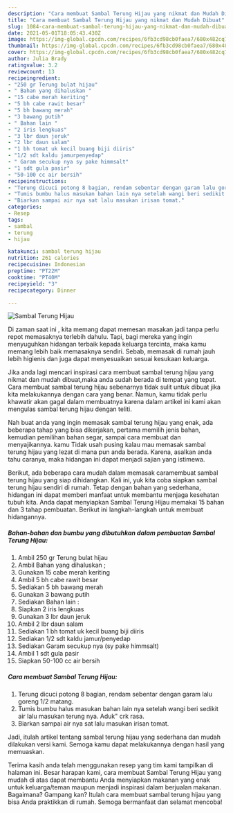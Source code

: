 ```yaml
---
description: "Cara membuat Sambal Terung Hijau yang nikmat dan Mudah Dibuat"
title: "Cara membuat Sambal Terung Hijau yang nikmat dan Mudah Dibuat"
slug: 1084-cara-membuat-sambal-terung-hijau-yang-nikmat-dan-mudah-dibuat
date: 2021-05-01T18:05:43.430Z
image: https://img-global.cpcdn.com/recipes/6fb3cd98cb0faea7/680x482cq70/sambal-terung-hijau-foto-resep-utama.jpg
thumbnail: https://img-global.cpcdn.com/recipes/6fb3cd98cb0faea7/680x482cq70/sambal-terung-hijau-foto-resep-utama.jpg
cover: https://img-global.cpcdn.com/recipes/6fb3cd98cb0faea7/680x482cq70/sambal-terung-hijau-foto-resep-utama.jpg
author: Julia Brady
ratingvalue: 3.2
reviewcount: 13
recipeingredient:
- "250 gr Terung bulat hijau"
- " Bahan yang dihaluskan "
- "15 cabe merah keriting"
- "5 bh cabe rawit besar"
- "5 bh bawang merah"
- "3 bawang putih"
- " Bahan lain "
- "2 iris lengkuas"
- "3 lbr daun jeruk"
- "2 lbr daun salam"
- "1 bh tomat uk kecil buang biji diiris"
- "1/2 sdt kaldu jamurpenyedap"
- " Garam secukup nya sy pake himmsalt"
- "1 sdt gula pasir"
- "50-100 cc air bersih"
recipeinstructions:
- "Terung dicuci potong 8 bagian, rendam sebentar dengan garam lalu goreng 1/2 matang."
- "Tumis bumbu halus masukan bahan lain nya setelah wangi beri sedikit air lalu masukan terung nya. Aduk&#34; crk rasa."
- "Biarkan sampai air nya sat lalu masukan irisan tomat."
categories:
- Resep
tags:
- sambal
- terung
- hijau

katakunci: sambal terung hijau 
nutrition: 261 calories
recipecuisine: Indonesian
preptime: "PT22M"
cooktime: "PT40M"
recipeyield: "3"
recipecategory: Dinner

---
```



![Sambal Terung Hijau](https://img-global.cpcdn.com/recipes/6fb3cd98cb0faea7/680x482cq70/sambal-terung-hijau-foto-resep-utama.jpg)

Di zaman  saat ini , kita memang dapat memesan masakan jadi tanpa perlu repot memasaknya terlebih dahulu. Tapi, bagi mereka yang ingin menyuguhkan hidangan terbaik kepada keluarga tercinta, maka kamu memang lebih baik memasaknya sendiri. Sebab, memasak di rumah jauh lebih higienis dan juga dapat menyesuaikan sesuai kesukaan keluarga.

Jika anda lagi mencari inspirasi cara membuat sambal terung hijau yang nikmat dan mudah dibuat,maka anda sudah berada di tempat yang tepat. Cara membuat sambal terung hijau  sebenarnya tidak sulit untuk dibuat jika kita melakukannya dengan cara yang benar. Namun, kamu tidak perlu khawatir akan gagal dalam membuatnya 
karena dalam artikel ini kami akan mengulas sambal terung hijau dengan teliti.  



Nah buat anda yang ingin memasak sambal terung hijau yang enak, ada beberapa tahap yang bisa dikerjakan, pertama memilih jenis bahan, kemudian pemilihan bahan segar, sampai cara membuat dan menyajikannya. kamu Tidak usah pusing kalau mau memasak sambal terung hijau yang lezat di mana pun anda berada. Karena, asalkan anda  tahu caranya, maka hidangan ini dapat menjadi sajian yang istimewa.

Berikut, ada beberapa cara mudah dalam memasak caramembuat sambal terung hijau yang siap dihidangkan. Kali ini, yuk kita coba siapkan sambal terung hijau sendiri di rumah. Tetap dengan bahan yang sederhana, hidangan ini dapat memberi manfaat untuk membantu menjaga kesehatan tubuh kita. Anda dapat menyiapkan Sambal Terung Hijau memakai 15 bahan dan 3 tahap pembuatan. Berikut ini langkah-langkah untuk membuat hidangannya.

<!--inarticleads1-->

##### Bahan-bahan dan bumbu yang dibutuhkan dalam pembuatan Sambal Terung Hijau:

1. Ambil 250 gr Terung bulat hijau
1. Ambil  Bahan yang dihaluskan ;
1. Gunakan 15 cabe merah keriting
1. Ambil 5 bh cabe rawit besar
1. Sediakan 5 bh bawang merah
1. Gunakan 3 bawang putih
1. Sediakan  Bahan lain :
1. Siapkan 2 iris lengkuas
1. Gunakan 3 lbr daun jeruk
1. Ambil 2 lbr daun salam
1. Sediakan 1 bh tomat uk kecil buang biji diiris
1. Sediakan 1/2 sdt kaldu jamur/penyedap
1. Sediakan  Garam secukup nya (sy pake himmsalt)
1. Ambil 1 sdt gula pasir
1. Siapkan 50-100 cc air bersih




<!--inarticleads2-->

##### Cara membuat Sambal Terung Hijau:

1. Terung dicuci potong 8 bagian, rendam sebentar dengan garam lalu goreng 1/2 matang.
1. Tumis bumbu halus masukan bahan lain nya setelah wangi beri sedikit air lalu masukan terung nya. Aduk&#34; crk rasa.
1. Biarkan sampai air nya sat lalu masukan irisan tomat.




Jadi, itulah artikel tentang  sambal terung hijau  yang sederhana dan mudah dilakukan versi kami. Semoga kamu dapat melakukannya dengan hasil yang memuaskan. 

Terima kasih anda telah menggunakan resep yang tim kami tampilkan di halaman ini. Besar harapan kami, cara membuat  Sambal Terung Hijau yang mudah di atas dapat membantu Anda menyiapkan makanan yang enak untuk keluarga/teman maupun menjadi inspirasi dalam berjualan makanan. Bagaimana? Gampang kan? Itulah cara membuat sambal terung hijau yang bisa Anda praktikkan di rumah. Semoga bermanfaat dan selamat mencoba!

